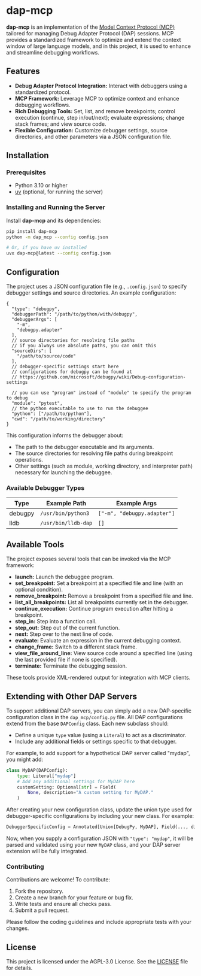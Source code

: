 # dap-mcp

**dap-mcp** is an implementation of the [Model Context Protocol (MCP)](https://example.com/mcp-spec) tailored for managing Debug Adapter Protocol (DAP) sessions. MCP provides a standardized framework to optimize and extend the context window of large language models, and in this project, it is used to enhance and streamline debugging workflows.

## Features

- **Debug Adapter Protocol Integration:** Interact with debuggers using a standardized protocol.
- **MCP Framework:** Leverage MCP to optimize context and enhance debugging workflows.
- **Rich Debugging Tools:** Set, list, and remove breakpoints; control execution (continue, step in/out/next); evaluate expressions; change stack frames; and view source code.
- **Flexible Configuration:** Customize debugger settings, source directories, and other parameters via a JSON configuration file.
## Installation

### Prerequisites

- Python 3.10 or higher
- [uv](https://github.com/astral-sh/uv) (optional, for running the server)

### Installing and Running the Server

Install **dap-mcp** and its dependencies:

```bash
pip install dap-mcp
python -m dap_mcp --config config.json

# Or, if you have uv installed
uvx dap-mcp@latest --config config.json
```

## Configuration

The project uses a JSON configuration file (e.g., `.config.json`) to specify debugger settings and source directories. An example configuration:

```json5
{
  "type": "debugpy",
  "debuggerPath": "/path/to/python/with/debugpy",
  "debuggerArgs": [
    "-m",
    "debugpy.adapter"
  ],
  // source directories for resolving file paths
  // if you always use absolute paths, you can omit this
  "sourceDirs": [
    "/path/to/source/code"
  ],
  // debugger-specific settings start here
  // configurations for debugpy can be found at
  // https://github.com/microsoft/debugpy/wiki/Debug-configuration-settings
  
  // you can use "program" instead of "module" to specify the program to debug
  "module": "pytest",
  // the python executable to use to run the debuggee
  "python": ["/path/to/python"],
  "cwd": "/path/to/working/directory"
}
```

This configuration informs the debugger about:
- The path to the debugger executable and its arguments.
- The source directories for resolving file paths during breakpoint operations.
- Other settings (such as module, working directory, and interpreter path) necessary for launching the debuggee.

### Available Debugger Types
| Type    | Example Path        | Example Args                |
|---------|---------------------|-----------------------------|
| debugpy | `/usr/bin/python3`  | `["-m", "debugpy.adapter"]` |
| lldb    | `/usr/bin/lldb-dap` | `[]`                        |

## Available Tools

The project exposes several tools that can be invoked via the MCP framework:

- **launch:** Launch the debuggee program.
- **set_breakpoint:** Set a breakpoint at a specified file and line (with an optional condition).
- **remove_breakpoint:** Remove a breakpoint from a specified file and line.
- **list_all_breakpoints:** List all breakpoints currently set in the debugger.
- **continue_execution:** Continue program execution after hitting a breakpoint.
- **step_in:** Step into a function call.
- **step_out:** Step out of the current function.
- **next:** Step over to the next line of code.
- **evaluate:** Evaluate an expression in the current debugging context.
- **change_frame:** Switch to a different stack frame.
- **view_file_around_line:** View source code around a specified line (using the last provided file if none is specified).
- **terminate:** Terminate the debugging session.

These tools provide XML-rendered output for integration with MCP clients.

## Extending with Other DAP Servers

To support additional DAP servers, you can simply add a new DAP-specific configuration class in the `dap_mcp/config.py` file. All DAP configurations extend from the base `DAPConfig` class. Each new subclass should:
  
- Define a unique `type` value (using a `Literal`) to act as a discriminator.
- Include any additional fields or settings specific to that debugger.

For example, to add support for a hypothetical DAP server called "mydap", you might add:

```python
class MyDAP(DAPConfig):
    type: Literal["mydap"]
    # Add any additional settings for MyDAP here
    customSetting: Optional[str] = Field(
        None, description="A custom setting for MyDAP."
    )
```

After creating your new configuration class, update the union type used for debugger-specific configurations by including your new class. For example:

```python
DebuggerSpecificConfig = Annotated[Union[DebugPy, MyDAP], Field(..., discriminator="type")]
```

Now, when you supply a configuration JSON with `"type": "mydap"`, it will be parsed and validated using your new `MyDAP` class, and your DAP server extension will be fully integrated.

### Contributing

Contributions are welcome! To contribute:
1. Fork the repository.
2. Create a new branch for your feature or bug fix.
3. Write tests and ensure all checks pass.
4. Submit a pull request.

Please follow the coding guidelines and include appropriate tests with your changes.

## License

This project is licensed under the AGPL-3.0 License. See the [LICENSE](LICENSE) file for details.
